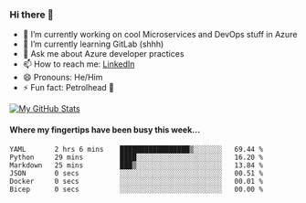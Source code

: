 ### Hi there 👋

- 🔭 I’m currently working on cool Microservices and DevOps stuff in Azure
- 🌱 I’m currently learning GitLab (shhh)
- 💬 Ask me about Azure developer practices
- 📫 How to reach me: [LinkedIn](https://www.linkedin.com/in/gordonbyers/)
- 😄 Pronouns: He/Him 
- ⚡ Fun fact: Petrolhead 🚙

[![My GitHub Stats](https://github-readme-stats.vercel.app/api/?username=gordonby&count_private=true&theme=tokyonight&showicons=true)]()
<!--[![My GitHub Language Stats](https://github-readme-stats.vercel.app/api/top-langs/?username=gordonby&langs_count=5&theme=tokyonight)]()-->

#### Where my fingertips have been busy this week... 
<!--START_SECTION:waka-->

```text
YAML       2 hrs 6 mins    █████████████████▒░░░░░░░   69.44 %
Python     29 mins         ████░░░░░░░░░░░░░░░░░░░░░   16.20 %
Markdown   25 mins         ███▒░░░░░░░░░░░░░░░░░░░░░   13.84 %
JSON       0 secs          ░░░░░░░░░░░░░░░░░░░░░░░░░   00.51 %
Docker     0 secs          ░░░░░░░░░░░░░░░░░░░░░░░░░   00.01 %
Bicep      0 secs          ░░░░░░░░░░░░░░░░░░░░░░░░░   00.00 %
```

<!--END_SECTION:waka-->
